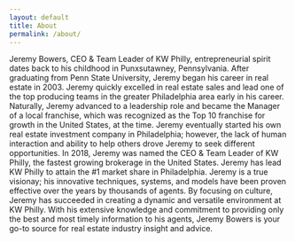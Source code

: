 ```yaml
---
layout: default
title: About
permalink: /about/
---
```


Jeremy Bowers, CEO & Team Leader of KW Philly, entrepreneurial spirit dates back to his childhood in Punxsutawney, Pennsylvania. After graduating from Penn State University, Jeremy began his career in real estate in 2003. Jeremy quickly excelled in real estate sales and lead one of the top producing teams in the greater Philadelphia area early in his career. Naturally, Jeremy advanced to a leadership role and became the Manager of a local franchise, which was recognized as the Top 10 franchise for growth in the United States, at the time. Jeremy eventually started his own real estate investment company in Philadelphia; however, the lack of human interaction and ability to help others drove Jeremy to seek different opportunities. In 2018, Jeremy was named the CEO & Team Leader of KW Philly, the fastest growing brokerage in the United States. Jeremy has lead KW Philly to attain the \#1 market share in Philadelphia. Jeremy is a true visionay; his innovative techniques, systems, and models have been proven effective over the years by thousands of agents. By focusing on culture, Jeremy has succeeded in creating a dynamic and versatile environment at KW Philly. With his extensive knowledge and commitment to providing only the best and most timely information to his agents, Jeremy Bowers is your go-to source for real estate industry insight and advice.